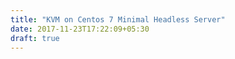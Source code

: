 ```yaml
---
title: "KVM on Centos 7 Minimal Headless Server"
date: 2017-11-23T17:22:09+05:30
draft: true
---
```


